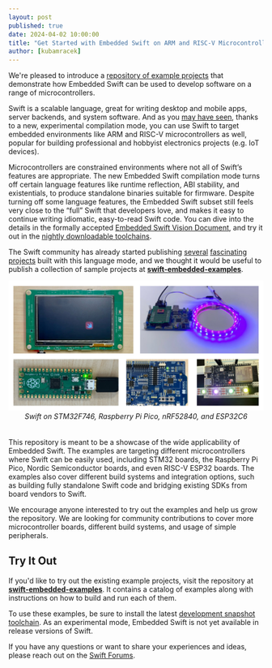 ```yaml
---
layout: post
published: true
date: 2024-04-02 10:00:00
title: "Get Started with Embedded Swift on ARM and RISC-V Microcontrollers"
author: [kubamracek]
---
```


We're pleased to introduce a [repository of example projects](https://github.com/apple/swift-embedded-examples) that demonstrate how Embedded Swift can be used to develop software on a range of microcontrollers.

Swift is a scalable language, great for writing desktop and mobile apps, server backends, and system software. And as you [may have seen](https://www.swift.org/blog/byte-sized-swift-tiny-games-playdate/), thanks to a new, experimental compilation mode, you can use Swift to target embedded environments like ARM and RISC-V microcontrollers as well, popular for building professional and hobbyist electronics projects (e.g. IoT devices).

Microcontrollers are constrained environments where not all of Swift’s features are appropriate. The new Embedded Swift compilation mode turns off certain language features like runtime reflection, ABI stability, and existentials, to produce standalone binaries suitable for firmware. Despite turning off some language features, the Embedded Swift subset still feels very close to the “full” Swift that developers love, and makes it easy to continue writing idiomatic, easy-to-read Swift code. You can dive into the details in the formally accepted [Embedded Swift Vision Document](https://github.com/apple/swift-evolution/blob/main/visions/embedded-swift.md), and try it out in the [nightly downloadable toolchains](https://www.swift.org/download/#snapshots).

The Swift community has already started publishing [several](https://forums.swift.org/t/embedded-swift-on-the-raspberry-pi-pico-rp2040-without-the-pico-sdk/69338) [fascinating](https://forums.swift.org/t/rp2040mmio-a-hardware-access-layer-for-the-rp2040/69513/1) [projects](https://forums.swift.org/t/byte-sized-swift-building-tiny-games-for-the-playdate/70615) built with this language mode, and we thought it would be useful to publish a collection of sample projects at [**swift-embedded-examples**](https://github.com/apple/swift-embedded-examples).

<div align="center" style="padding: 0 0 20px 0;"><i>
<img src="/assets/images/embedded-examples/boards.jpg" alt="Swift on STM32F746, Raspberry Pi Pico, nRF52840, and ESP32C6">
<br />
Swift on STM32F746, Raspberry Pi Pico, nRF52840, and ESP32C6
</i></div>

This repository is meant to be a showcase of the wide applicability of Embedded Swift. The examples are targeting different microcontrollers where Swift can be easily used, including STM32 boards, the Raspberry Pi Pico, Nordic Semiconductor boards, and even RISC-V ESP32 boards. The examples also cover different build systems and integration options, such as building fully standalone Swift code and bridging existing SDKs from board vendors to Swift.

We encourage anyone interested to try out the examples and help us grow the repository. We are looking for community contributions to cover more microcontroller boards, different build systems, and usage of simple peripherals.

## Try It Out

If you'd like to try out the existing example projects, visit the repository at [**swift-embedded-examples**](https://github.com/apple/swift-embedded-examples). It contains a catalog of examples along with instructions on how to build and run each of them.

To use these examples, be sure to install the latest [development snapshot toolchain](https://www.swift.org/download/#snapshots). As an experimental mode, Embedded Swift is not yet available in release versions of Swift.

If you have any questions or want to share your experiences and ideas, please reach out on the [Swift Forums](http://link/).
